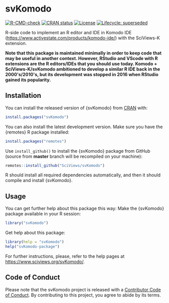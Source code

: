 # svKomodo

<!-- badges: start -->

[![R-CMD-check](https://github.com/SciViews/svKomodo/workflows/R-CMD-check/badge.svg)](https://github.com/SciViews/svKomodo/actions) [![CRAN status](https://www.r-pkg.org/badges/version/svKomodo)](https://cran.r-project.org/package=svKomodo) [![License](https://img.shields.io/badge/license-GPL-blue.svg)](https://www.gnu.org/licenses/gpl-2.0.html) [![Lifecycle: superseded](https://img.shields.io/badge/lifecycle-superseded.svg)](https://www.tidyverse.org/lifecycle/#superseded)

<!-- badges: end -->

R-side code to implement an R editor and IDE in Komodo IDE (<https://www.activestate.com/products/komodo-ide/>) with the SciViews-K extension.

**Note that this package is maintained minimally in order to keep code that may be useful in another context. However, RStudio and VScode with R extensions are the R editors/IDEs that you should use today. Komodo + SciViews-K/svKomodo ambitioned to develop a similar R IDE back in the 2000's/2010's, but its development was stopped in 2016 when RStudio gained its popularity.**

## Installation

You can install the released version of {svKomodo} from [CRAN](https://CRAN.R-project.org) with:

``` r
install.packages("svKomodo")
```

You can also install the latest development version. Make sure you have the {remotes} R package installed:

``` r
install.packages("remotes")
```

Use `install_github()` to install the {svKomodo} package from GitHub (source from **master** branch will be recompiled on your machine):

``` r
remotes::install_github("SciViews/svKomodo")
```

R should install all required dependencies automatically, and then it should compile and install {svKomodo}.

## Usage

You can get further help about this package this way: Make the {svKomodo} package available in your R session:

``` r
library("svKomodo")
```

Get help about this package:

``` r
library(help = "svKomodo")
help("svKomodo-package")
```

For further instructions, please, refer to the help pages at <https://www.sciviews.org/svKomodo/>.

## Code of Conduct

Please note that the svKomodo project is released with a [Contributor Code of Conduct](https://contributor-covenant.org/version/2/0/CODE_OF_CONDUCT.html). By contributing to this project, you agree to abide by its terms.
